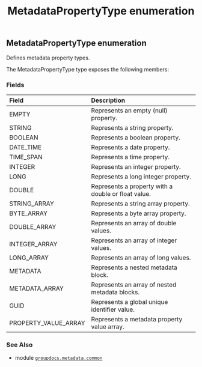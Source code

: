 ﻿---
title: MetadataPropertyType enumeration
second_title: GroupDocs.Metadata for Python via .NET API References
description: 
type: docs
url: /python-net/groupdocs.metadata.common/metadatapropertytype/
is_root: false
weight: 200
---

## MetadataPropertyType enumeration

Defines metadata property types.



The MetadataPropertyType type exposes the following members:

### Fields
| Field | Description |
| :- | :- |
| EMPTY | Represents an empty (null) property. |
| STRING | Represents a string property. |
| BOOLEAN | Represents a boolean property. |
| DATE_TIME | Represents a date property. |
| TIME_SPAN | Represents a time property. |
| INTEGER | Represents an integer property. |
| LONG | Represents a long integer property. |
| DOUBLE | Represents a property with a double or float value. |
| STRING_ARRAY | Represents a string array property. |
| BYTE_ARRAY | Represents a byte array property. |
| DOUBLE_ARRAY | Represents an array of double values. |
| INTEGER_ARRAY | Represents an array of integer values. |
| LONG_ARRAY | Represents an array of long values. |
| METADATA | Represents a nested metadata block. |
| METADATA_ARRAY | Represents an array of nested metadata blocks. |
| GUID | Represents a global unique identifier value. |
| PROPERTY_VALUE_ARRAY | Represents a metadata property value array. |



### See Also
* module [`groupdocs.metadata.common`](..)
